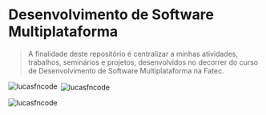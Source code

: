 # Desenvolvimento de Software Multiplataforma

> A finalidade deste repositório é centralizar a minhas atividades, trabalhos, seminários e projetos, desenvolvidos no decorrer do curso de Desenvolvimento de Software Multiplataforma na Fatec.


<p><img align="left" src="https://github-readme-stats.vercel.app/api/top-langs?username=lucasfncode&show_icons=true&locale=en&layout=compact" alt="lucasfncode" /></p>

<p>&nbsp;<img align="center" src="https://github-readme-stats.vercel.app/api?username=lucasfncode&show_icons=true&locale=en" alt="lucasfncode" /></p>

<p><img align="center" src="https://github-readme-streak-stats.herokuapp.com/?user=lucasfncode&" alt="lucasfncode" /></p>
